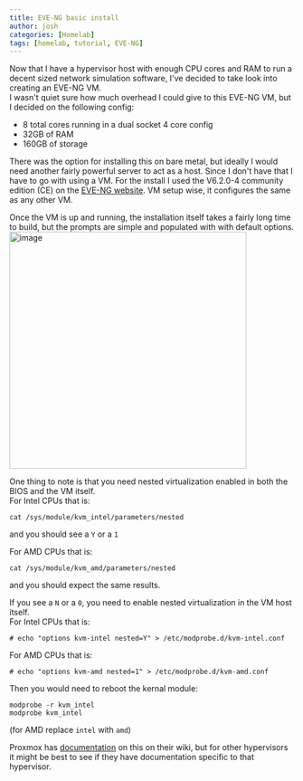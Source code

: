 ```yaml
---
title: EVE-NG basic install
author: josh
categories: [Homelab]
tags: [homelab, tutorial, EVE-NG]
---
```


Now that I have a hypervisor host with enough CPU cores and RAM to run a decent sized network simulation software, I've decided to take look into creating an EVE-NG VM.   
I wasn't quiet sure how much overhead I could give to this EVE-NG VM, but I decided on the following config:   
- 8 total cores running in a dual socket 4 core config
- 32GB of RAM
- 160GB of storage


There was the option for installing this on bare metal, but ideally I would need another fairly powerful server to act as a host. Since I don't have that I have to go with using a VM. 
For the install I used the V6.2.0-4 community edition (CE) on the [EVE-NG website](https://www.eve-ng.net/index.php/download/). VM setup wise, it configures the same as any other VM.

Once the VM is up and running, the installation itself takes a fairly long time to build, but the prompts are simple and populated with with default options.   
<img width="419" alt="image" src="https://github.com/user-attachments/assets/fff1d943-2f1f-4e26-b1ba-40475ac1c2f3">

One thing to note is that you need nested virtualization enabled in both the BIOS and the VM itself.   
For Intel CPUs that is: 
```
cat /sys/module/kvm_intel/parameters/nested
```
and you should see a `Y` or a `1`   

For AMD CPUs that is: 
```
cat /sys/module/kvm_amd/parameters/nested
```
and you should expect the same results.   

If you see a `N` or a `0`, you need to enable nested virtualization in the VM host itself.   
For Intel CPUs that is: 
```
# echo "options kvm-intel nested=Y" > /etc/modprobe.d/kvm-intel.conf
```
   
For AMD CPUs that is: 
```
# echo "options kvm-amd nested=1" > /etc/modprobe.d/kvm-amd.conf
```  

Then you would need to reboot the kernal module:   
```
modprobe -r kvm_intel
modprobe kvm_intel
```
(for AMD replace `intel` with `amd`)

Proxmox has [documentation](https://pve.proxmox.com/wiki/Nested_Virtualization) on this on their wiki, but for other hypervisors it might be best to see if they have documentation specific to that hypervisor.
